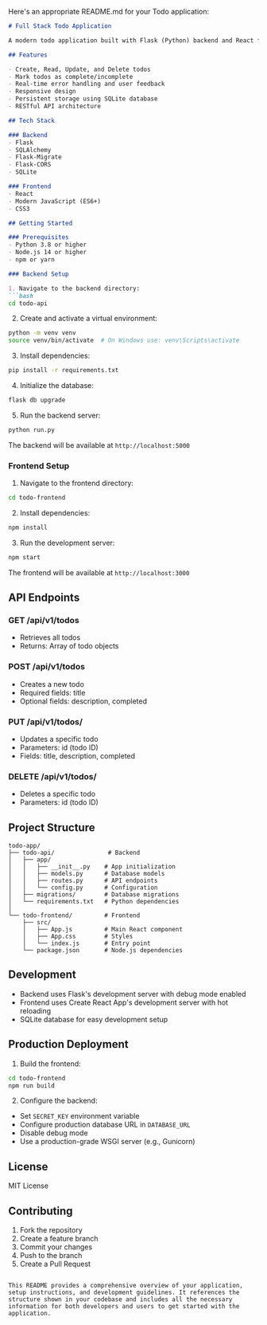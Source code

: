 Here's an appropriate README.md for your Todo application:

```markdown
# Full Stack Todo Application

A modern todo application built with Flask (Python) backend and React frontend.

## Features

- Create, Read, Update, and Delete todos
- Mark todos as complete/incomplete
- Real-time error handling and user feedback
- Responsive design
- Persistent storage using SQLite database
- RESTful API architecture

## Tech Stack

### Backend
- Flask
- SQLAlchemy
- Flask-Migrate
- Flask-CORS
- SQLite

### Frontend
- React
- Modern JavaScript (ES6+)
- CSS3

## Getting Started

### Prerequisites
- Python 3.8 or higher
- Node.js 14 or higher
- npm or yarn

### Backend Setup

1. Navigate to the backend directory:
```bash
cd todo-api
```

2. Create and activate a virtual environment:
```bash
python -m venv venv
source venv/bin/activate  # On Windows use: venv\Scripts\activate
```

3. Install dependencies:
```bash
pip install -r requirements.txt
```

4. Initialize the database:
```bash
flask db upgrade
```

5. Run the backend server:
```bash
python run.py
```

The backend will be available at `http://localhost:5000`

### Frontend Setup

1. Navigate to the frontend directory:
```bash
cd todo-frontend
```

2. Install dependencies:
```bash
npm install
```

3. Run the development server:
```bash
npm start
```

The frontend will be available at `http://localhost:3000`

## API Endpoints

### GET /api/v1/todos
- Retrieves all todos
- Returns: Array of todo objects

### POST /api/v1/todos
- Creates a new todo
- Required fields: title
- Optional fields: description, completed

### PUT /api/v1/todos/<id>
- Updates a specific todo
- Parameters: id (todo ID)
- Fields: title, description, completed

### DELETE /api/v1/todos/<id>
- Deletes a specific todo
- Parameters: id (todo ID)

## Project Structure

```
todo-app/
├── todo-api/               # Backend
│   ├── app/
│   │   ├── __init__.py    # App initialization
│   │   ├── models.py      # Database models
│   │   ├── routes.py      # API endpoints
│   │   └── config.py      # Configuration
│   ├── migrations/        # Database migrations
│   └── requirements.txt   # Python dependencies
│
└── todo-frontend/         # Frontend
    ├── src/
    │   ├── App.js         # Main React component
    │   ├── App.css        # Styles
    │   └── index.js       # Entry point
    └── package.json       # Node.js dependencies
```

## Development

- Backend uses Flask's development server with debug mode enabled
- Frontend uses Create React App's development server with hot reloading
- SQLite database for easy development setup

## Production Deployment

1. Build the frontend:
```bash
cd todo-frontend
npm run build
```

2. Configure the backend:
- Set `SECRET_KEY` environment variable
- Configure production database URL in `DATABASE_URL`
- Disable debug mode
- Use a production-grade WSGI server (e.g., Gunicorn)

## License

MIT License

## Contributing

1. Fork the repository
2. Create a feature branch
3. Commit your changes
4. Push to the branch
5. Create a Pull Request
```

This README provides a comprehensive overview of your application, setup instructions, and development guidelines. It references the structure shown in your codebase and includes all the necessary information for both developers and users to get started with the application.
